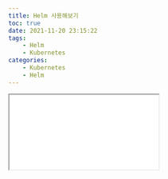 ```yaml
---
title: Helm 사용해보기
toc: true
date: 2021-11-20 23:15:22
tags:
    - Helm
    - Kubernetes
categories:
    - Kubernetes
    - Helm
---
```


<iframe src="/presentation/TIL/2021/11/20"></iframe>